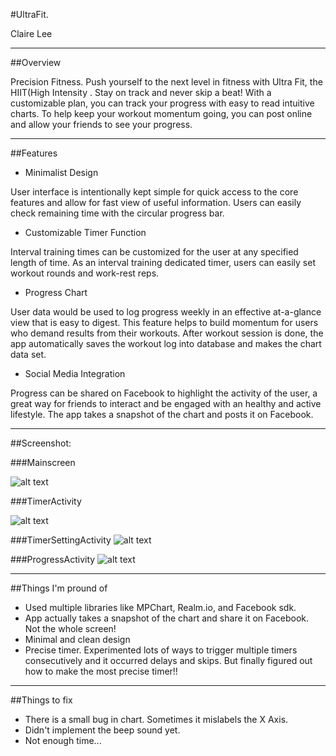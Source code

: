 #UltraFit.

Claire Lee

---

##Overview

Precision Fitness.
Push yourself to the next level in fitness with Ultra Fit, the HIIT(High Intensity .  Stay on track and never skip a beat!  With a customizable plan, you can track your progress with easy to read intuitive charts. To help keep your workout momentum going, you can post online and allow your friends to see your progress.

---


##Features

 * Minimalist Design

User interface is intentionally kept simple for quick access to the core features and allow for fast view of useful information. Users can easily check remaining time with the circular progress bar. 


 * Customizable Timer Function
 

Interval training times can be customized for the user at any specified length of time. As an interval training dedicated timer, users can easily set workout rounds and work-rest reps. 


 * Progress Chart

User data would be used to log progress weekly in an effective at-a-glance view that is easy to digest.  This feature helps to build momentum for users who demand results from their workouts. After workout session is done, the app automatically saves the workout log into database and makes the chart data set. 


 * Social Media Integration

Progress can be shared on Facebook to highlight the activity of the user, a great way for friends to interact and be engaged with an healthy and active lifestyle. The app takes a snapshot of the chart and posts it on Facebook. 

---

##Screenshot:


###Mainscreen

![alt text](https://github.com/WasabiMayo/Project-4/blob/master/photo_2016-04-04_23-42-25.jpg?raw=true)


###TimerActivity

![alt text](https://github.com/WasabiMayo/Project-4/blob/master/photo_2016-04-04_23-42-04.jpg?raw=true)

###TimerSettingActivity
![alt text](https://github.com/WasabiMayo/Project-4/blob/master/photo_2016-04-04_23-41-49.jpg?raw=true)


###ProgressActivity
![alt text](https://github.com/WasabiMayo/Project-4/blob/master/photo_2016-04-04_23-40-23.jpg?raw=true)


---

##Things I'm pround of

 * Used multiple libraries like MPChart, Realm.io, and Facebook sdk. 
 * App actually takes a snapshot of the chart and share it on Facebook. Not the whole screen! 
 * Minimal and clean design
 * Precise timer. Experimented lots of ways to trigger multiple timers consecutively and it occurred delays and skips. But finally figured out how to make the most precise timer!! 


---

##Things to fix

 * There is a small bug in chart. Sometimes it mislabels the X Axis. 
 * Didn't implement the beep sound yet. 
 * Not enough time... 

